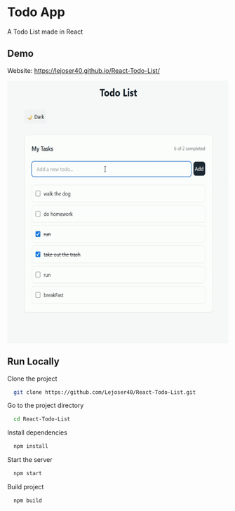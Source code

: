 # Todo App

A Todo List made in React

## Demo

Website: https://lejoser40.github.io/React-Todo-List/

<div align="center" >
  <img height="600" src="media/readmeGif.gif" align="center" />
</div>

## Run Locally

Clone the project

```bash
  git clone https://github.com/Lejoser40/React-Todo-List.git
```

Go to the project directory

```bash
  cd React-Todo-List
```

Install dependencies

```bash
  npm install
```

Start the server

```bash
  npm start
```

Build project

```bash
  npm build
```
